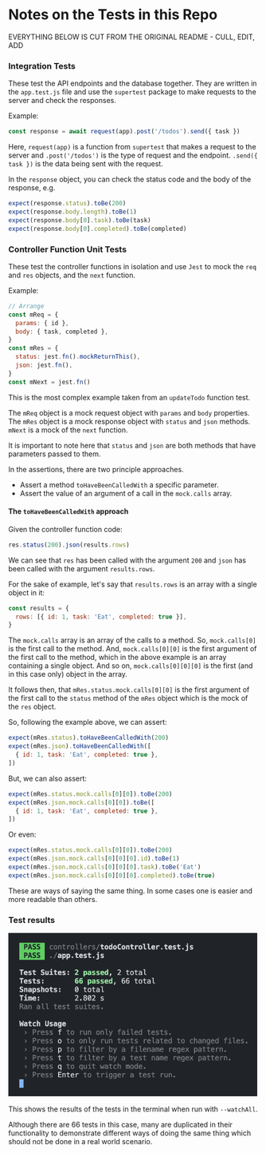 # Notes on the Tests in this Repo

EVERYTHING BELOW IS CUT FROM THE ORIGINAL README - CULL, EDIT, ADD

### Integration Tests

These test the API endpoints and the database together. They are written in the `app.test.js` file and use the `supertest` package to make requests to the server and check the responses.

Example:

```javascript
const response = await request(app).post('/todos').send({ task })
```

Here, `request(app)` is a function from `supertest` that makes a request to the server and `.post('/todos')` is the type of request and the endpoint. `.send({ task })` is the data being sent with the request.

In the `response` object, you can check the status code and the body of the response, e.g.

```javascript
expect(response.status).toBe(200)
expect(response.body.length).toBe(1)
expect(response.body[0].task).toBe(task)
expect(response.body[0].completed).toBe(completed)
```

### Controller Function Unit Tests

These test the controller functions in isolation and use `Jest` to mock the `req` and `res` objects, and the `next` function.

Example:

```javascript
// Arrange
const mReq = {
  params: { id },
  body: { task, completed },
}
const mRes = {
  status: jest.fn().mockReturnThis(),
  json: jest.fn(),
}
const mNext = jest.fn()
```

This is the most complex example taken from an `updateTodo` function test.

The `mReq` object is a mock request object with `params` and `body` properties.
The `mRes` object is a mock response object with `status` and `json` methods.
`mNext` is a mock of the `next` function.

It is important to note here that `status` and `json` are both methods that have parameters passed to them.

In the assertions, there are two principle approaches.

- Assert a method `toHaveBeenCalledWith` a specific parameter.
- Assert the value of an argument of a call in the `mock.calls` array.

#### The `toHaveBeenCalledWith` approach

Given the controller function code:

```javascript
res.status(200).json(results.rows)
```

We can see that `res` has been called with the argument `200` and `json` has been called with the argument `results.rows`.

For the sake of example, let's say that `results.rows` is an array with a single object in it:

```javascript
const results = {
  rows: [{ id: 1, task: 'Eat', completed: true }],
}
```

The `mock.calls` array is an array of the calls to a method.
So, `mock.calls[0]` is the first call to the method.
And, `mock.calls[0][0]` is the first argument of the first call to the method, which in the above example is an array containing a single object.
And so on, `mock.calls[0][0][0]` is the first (and in this case only) object in the array.

It follows then, that `mRes.status.mock.calls[0][0]` is the first argument of the first call to the `status` method of the `mRes` object which is the mock of the `res` object.

So, following the example above, we can assert:

```javascript
expect(mRes.status).toHaveBeenCalledWith(200)
expect(mRes.json).toHaveBeenCalledWith([
  { id: 1, task: 'Eat', completed: true },
])
```

But, we can also assert:

```javascript
expect(mRes.status.mock.calls[0][0]).toBe(200)
expect(mRes.json.mock.calls[0][0]).toBe([
  { id: 1, task: 'Eat', completed: true },
])
```

Or even:

```javascript
expect(mRes.status.mock.calls[0][0]).toBe(200)
expect(mRes.json.mock.calls[0][0][0].id).toBe(1)
expect(mRes.json.mock.calls[0][0][0].task).toBe('Eat')
expect(mRes.json.mock.calls[0][0][0].completed).toBe(true)
```

These are ways of saying the same thing. In some cases one is easier and more readable than others.

### Test results

<img src="./images/express-test.png" alt="home screen" width="500" />

This shows the results of the tests in the terminal when run with `--watchAll`.

Although there are 66 tests in this case, many are duplicated in their functionality to demonstrate different ways of doing the same thing which should not be done in a real world scenario.